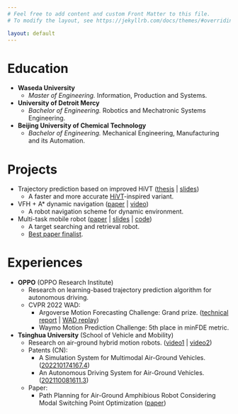 ```yaml
---
# Feel free to add content and custom Front Matter to this file.
# To modify the layout, see https://jekyllrb.com/docs/themes/#overriding-theme-defaults

layout: default
---
```


<!--  -->

# Education
* **Waseda University**
  * *Master of Engineering.* Information, Production and Systems.
* **University of Detroit Mercy**
  * *Bachelor of Engineering.* Robotics and Mechatronic Systems Engineering.
* **Beijing University of Chemical Technology**
  * *Bachelor of Engineering.* Mechanical Engineering, Manufacturing and its Automation.

# Projects
* Trajectory prediction based on improved HiVT ([thesis](files/Thesis_SUN_Honglin.pdf) \| [slides](files/Master_part.pdf))
  * A faster and more accurate [HiVT](https://github.com/ZikangZhou/HiVT)-inspired variant.
* VFH + A* dynamic navigation ([paper](https://doi.org/10.1109/ICARM49381.2020.9195364) \| [video](https://www.bilibili.com/video/av62659157/))
  * A robot navigation scheme for dynamic environment.
* Multi-task mobile robot ([paper](https://doi.org/10.1109/ICMA49215.2020.9233729) \| [slides](files/ICMA_2020_Presentation/ICMA_Oct14.pptx) \| [code](https://github.com/MXHsj/VFH_Astar_Navigation))
  * A target searching and retrieval robot.
  * [Best paper finalist](files/ICMA_2020_Presentation/Best_Paper_Finalist_for_IEEE_ICMA_2020-_Honglin_Sun.pdf).

# Experiences
* **OPPO** (OPPO Research Institute)
  * Research on learning-based trajectory prediction algorithm for autonomous driving.
  * CVPR 2022 WAD:
    * Argoverse Motion Forecasting Challenge: Grand prize. ([technical report](https://arxiv.org/abs/2206.07934) \| [WAD replay](https://www.youtube.com/watch?v=Z1q9ijuLLvU&ab_channel=WADatCVPR))
    * Waymo Motion Prediction Challenge: 5th place in minFDE metric.
* **Tsinghua University** (School of Vehicle and Mobility)
  * Research on air-ground hybrid motion robots. ([video1](files/robot_demo.mp4) \| [video2](files/planner_demo.mp4))
  * Patents (CN):
    * A Simulation System for Multimodal Air-Ground Vehicles. ([202210174167.4](files/2022101741674.pdf))
    * An Autonomous Driving System for Air-Ground Vehicles. ([202110081611.3](files/2021100816113.pdf))
  * Paper:
    * Path Planning for Air-Ground Amphibious Robot Considering Modal Switching Point Optimization ([paper](https://doi.org/10.1109/ICUAS57906.2023.10156162))

<!-- ---

GitHub: [github.com/VZRXS](https://github.com/VZRXS)

LinkedIn: [Honglin Sun](https://www.linkedin.com/in/honglin-s-2aa610105/) -->
